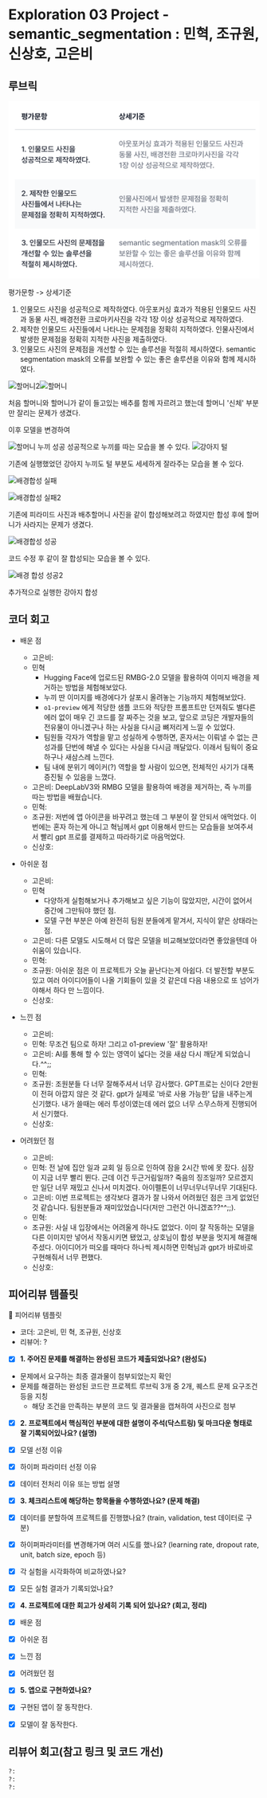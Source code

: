 # Exploration 03 Project - semantic_segmentation : 민혁, 조규원, 신상호, 고은비

## 루브릭

![alt text](readme_data/image.png)

평가문항 -> 상세기준

1. 인물모드 사진을 성공적으로 제작하였다. 아웃포커싱 효과가 적용된 인물모드 사진과 동물 사진, 배경전환 크로마키사진을 각각 1장 이상 성공적으로 제작하였다.
2. 제작한 인물모드 사진들에서 나타나는 문제점을 정확히 지적하였다. 인물사진에서 발생한 문제점을 정확히 지적한 사진을 제출하였다.
3. 인물모드 사진의 문제점을 개선할 수 있는 솔루션을 적절히 제시하였다. semantic segmentation mask의 오류를 보완할 수 있는 좋은 솔루션을 이유와 함께 제시하였다.

 ![할머니2](https://github.com/user-attachments/assets/6b981c50-4c52-4bea-bcee-74824c54f265)![할머니](https://github.com/user-attachments/assets/0cbef9b4-9864-4f90-8f3b-11b84d1bb543)

처음 할머니와 할머니가 같이 들고있는 배추를 함께 자르려고 했는데 할머니 '신체' 부분만 잘리는 문제가 생겼다.

이후 모델을 변경하여

![할머니 누끼 성공](https://github.com/user-attachments/assets/065b3c9d-4ed7-4cbb-871b-557998b61ece)
성공적으로 누끼를 따는 모습을 볼 수 있다.
![강아지 털](https://github.com/user-attachments/assets/7f2e37a2-a4bd-4c61-9fc3-d039a1e90e30)

기존에 실행했었던 강아지 누끼도 털 부분도 세세하게 잘라주는 모습을 볼 수 있다.


![배경합성 실패](https://github.com/user-attachments/assets/c02120ff-0911-4792-98fe-ad0d9786bbf8)


![배경합성 실패2](https://github.com/user-attachments/assets/cd0c4ce3-58d1-4887-8734-6b21f9b2eb0c)

기존에 피라미드 사진과 배추할머니 사진을 같이 합성해보려고 하였지만 합성 후에 할머니가 사라지는 문제가 생겼다.

![배경합성 성공](https://github.com/user-attachments/assets/d8981fcc-2f91-4443-a0d2-3d6e69b3fdc5)

코드 수정 후 같이 잘 합성되는 모습을 볼 수 있다.

![배경 합성 성공2](https://github.com/user-attachments/assets/2433e0bb-69c8-4b43-8252-0448c0d54746)

추가적으로 실행한 강아지 합성

## 코더 회고

- 배운 점
  - 고은비:
  - 민혁
    - Hugging Face에 업로드된 RMBG-2.0 모델을 활용하여 이미지 배경을 제거하는 방법을 체험해보았다.
    - 누끼 딴 이미지를 배경에다가 살포시 올려놓는 기능까지 체험해보았다.
    - `o1-preview` 에게 적당한 샘플 코드와 적당한 프롬프트만 던져줘도 별다른 에러 없이 매우 긴 코드를 잘 짜주는 것을 보고, 앞으로 코딩은 개발자들의 전유물이 아니겠구나 하는 사실을 다시금 뼈저리게 느낄 수 있었다.
    - 팀원들 각자가 역할을 맡고 성실하게 수행하면, 혼자서는 이뤄낼 수 없는 큰 성과를 단번에 해낼 수 있다는 사실을 다시금 깨달았다. 이래서 팀웍이 중요하구나 새삼스레 느낀다.
    - 팀 내에 분위기 메이커(?) 역할을 할 사람이 있으면, 전체적인 사기가 대폭 증진될 수 있음을 느꼈다.
  - 고은비: DeepLabV3와 RMBG 모델을 활용하여 배경을 제거하는, 즉 누끼를 따는 방법을 배웠습니다.
  - 민혁:
  - 조규원: 저번에 앱 아이콘을 바꾸려고 했는데 그 부분이 잘 안되서 애먹었다. 이번에는 혼자 하는게 아니고 혁님께서 gpt 이용해서 만드는 모습들을 보여주셔서
    빨리 gpt 프로를 결제하고 따라하기로 마음먹었다. 
  - 신상호:

- 아쉬운 점
  - 고은비:
  - 민혁
    - 다양하게 실험해보거나 추가해보고 싶은 기능이 많았지만, 시간이 없어서 중간에 그만둬야 했던 점.
    - 모델 구현 부분은 아예 완전히 팀원 분들에게 맡겨서, 지식이 얕은 상태라는 점.
  - 고은비: 다른 모델도 시도해서 더 많은 모델을 비교해보았더라면 좋았을텐데 아쉬움이 있습니다.
  - 민혁:
  - 조규원: 아쉬운 점은 이 프로젝트가 오늘 끝난다는게 아쉽다. 더 발전할 부분도 있고 여러 아이디어들이 나올 기회들이 있을 것 같은데 다음 내용으로 또 넘어가야해서
    하다 만 느낌이다.
  - 신상호:

- 느낀 점
  - 고은비:
  - 민혁: 무조건 팀으로 하자! 그리고 o1-preview '잘' 활용하자!
  - 고은비: AI를 통해 할 수 있는 영역이 넓다는 것을 새삼 다시 깨닫게 되었습니다.^^;;
  - 민혁:
  - 조규원: 조원분들 다 너무 잘해주셔서 너무 감사했다. GPT프로는 신이다 2만원이 전혀 아깝지 않은 것 같다. gpt가 실제로 '바로 사용 가능한' 답을 내주는게 신기했다.
    내가 쓸때는 에러 투성이였는데 에러 없으 너무 스무스하게 진행되어서 신기했다.
  - 신상호:

- 어려웠던 점
  - 고은비:
  - 민혁: 전 날에 집안 일과 교회 일 등으로 인하여 잠을 2시간 밖에 못 잤다. 심장이 지금 너무 빨리 뛴다. 근데 이건 두근거림일까? 죽음의 징조일까? 모르겠지만 일단 너무 재밌고 신나서 미치겠다. 아이펠톤이 너무너무너무너무 기대된다.
  - 고은비: 이번 프로젝트는 생각보다 결과가 잘 나와서 어려웠던 점은 크게 없었던 것 같습니다. 팀원분들과 재미있었습니다(저만 그런건 아니겠죠??^^;;).
  - 민혁:
  - 조규원: 사실 내 입장에서는 어려울게 하나도 없었다. 이미 잘 작동하는 모델을 다른 이미지만 넣어서 작동시키면 됐었고, 상호님이 합성 부분을 멋지게 해결해주셨다.
    아이디어가 떠오를 때마다 하나씩 제시하면 민혁님과 gpt가 바로바로 구현해줘서 너무 편했다.
  - 신상호:

## 피어리뷰 템플릿

🤔 피어리뷰 템플릿

- 코더: 고은비, 민 혁, 조규원, 신상호
- 리뷰어: ?

- [x]  **1. 주어진 문제를 해결하는 완성된 코드가 제출되었나요? (완성도)**
  - 문제에서 요구하는 최종 결과물이 첨부되었는지 확인
  - 문제를 해결하는 완성된 코드란 프로젝트 루브릭 3개 중 2개,
    퀘스트 문제 요구조건 등을 지칭
    - 해당 조건을 만족하는 부분의 코드 및 결과물을 캡쳐하여 사진으로 첨부

- [x]  **2. 프로젝트에서 핵심적인 부분에 대한 설명이 주석(닥스트링) 및 마크다운 형태로 잘 기록되어있나요? (설명)**
  - [x]  모델 선정 이유
  - [x]  하이퍼 파라미터 선정 이유
  - [x]  데이터 전처리 이유 또는 방법 설명

- [x]  **3. 체크리스트에 해당하는 항목들을 수행하였나요? (문제 해결)**
  - [x]  데이터를 분할하여 프로젝트를 진행했나요? (train, validation, test 데이터로 구분)
  - [x]  하이퍼파라미터를 변경해가며 여러 시도를 했나요? (learning rate, dropout rate, unit, batch size, epoch 등)
  - [x]  각 실험을 시각화하여 비교하였나요?
  - [x]  모든 실험 결과가 기록되었나요?

- [x]  **4. 프로젝트에 대한 회고가 상세히 기록 되어 있나요? (회고, 정리)**
  - [x]  배운 점
  - [x]  아쉬운 점
  - [x]  느낀 점
  - [x]  어려웠던 점

- [x]  **5.  앱으로 구현하였나요?**
  - [x]  구현된 앱이 잘 동작한다.
  - [x]  모델이 잘 동작한다.

## 리뷰어 회고(참고 링크 및 코드 개선)

```Plaintext
?:
?:
?:
```
